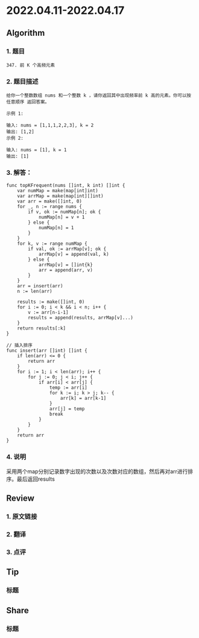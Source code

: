 # 2022.04.11-2022.04.17

## Algorithm
### 1. 题目
```
347. 前 K 个高频元素
```
### 2. 题目描述
```
给你一个整数数组 nums 和一个整数 k ，请你返回其中出现频率前 k 高的元素。你可以按 任意顺序 返回答案。

示例 1:

输入: nums = [1,1,1,2,2,3], k = 2
输出: [1,2]
示例 2:

输入: nums = [1], k = 1
输出: [1]
```

### 3. 解答：
```golang
func topKFrequent(nums []int, k int) []int {
	var numMap = make(map[int]int)
	var arrMap = make(map[int][]int)
	var arr = make([]int, 0)
	for _, n := range nums {
		if v, ok := numMap[n]; ok {
			numMap[n] = v + 1
		} else {
			numMap[n] = 1
		}
	}
	for k, v := range numMap {
		if val, ok := arrMap[v]; ok {
			arrMap[v] = append(val, k)
		} else {
			arrMap[v] = []int{k}
			arr = append(arr, v)
		}
	}
	arr = insert(arr)
	n := len(arr)

	results := make([]int, 0)
	for i := 0; i < k && i < n; i++ {
		v := arr[n-i-1]
		results = append(results, arrMap[v]...)
	}
	return results[:k]
}

// 插入排序
func insert(arr []int) []int {
	if len(arr) <= 0 {
		return arr
	}
	for i := 1; i < len(arr); i++ {
		for j := 0; j < i; j++ {
			if arr[i] < arr[j] {
				temp := arr[i]
				for k := i; k > j; k-- {
					arr[k] = arr[k-1]
				}
				arr[j] = temp
				break
			}
		}
	}
	return arr
}
```
### 4. 说明
采用两个map分别记录数字出现的次数以及次数对应的数组，然后再对arr进行排序。最后返回results

## Review
### 1. 原文链接


### 2. 翻译


### 3. 点评


## Tip
### 标题


## Share
### 标题